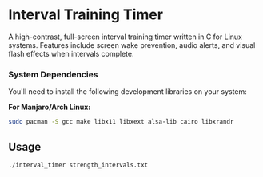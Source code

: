 # Interval Training Timer

A high-contrast, full-screen interval training timer written in C for Linux systems. Features include screen wake prevention, audio alerts, and visual flash effects when intervals complete.

### System Dependencies

You'll need to install the following development libraries on your system:

**For Manjaro/Arch Linux:**
```bash
sudo pacman -S gcc make libx11 libxext alsa-lib cairo libxrandr
```

## Usage

```bash
./interval_timer strength_intervals.txt
```